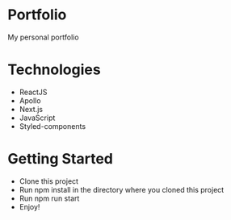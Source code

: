 # Portfolio
My personal portfolio
# Technologies
- ReactJS
- Apollo
- Next.js
- JavaScript
- Styled-components
# Getting Started
- Clone this project
- Run npm install in the directory where you cloned this project
- Run npm run start
- Enjoy!
